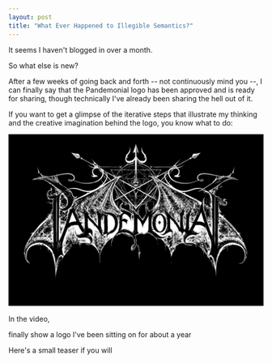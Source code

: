 ```yaml
---
layout: post
title: "What Ever Happened to Illegible Semantics?"
---
```




It seems I haven't blogged in over a month.



So what else is new?

After a few weeks of going back and forth -- not continuously mind you --, I can finally say that the Pandemonial logo has been approved and is ready for sharing, though technically I've already been sharing the hell out of it. 

If you want to get a glimpse of the iterative steps that illustrate my thinking and the creative imagination behind the logo, you know what to do:

[<img src="..\assets\img\projects\proj-3\pandemonial_definitive.jpg" alt="Pandemonial">](/PANDEMONIAL/)






In the video, 

finally show a logo I've been sitting on for about a year

Here's a small teaser if you will


